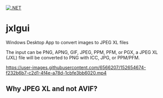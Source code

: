 [![.NET](https://github.com/dhcgn/jxlgui/actions/workflows/dotnet.yml/badge.svg)](https://github.com/dhcgn/jxlgui/actions/workflows/dotnet.yml)
# jxlgui
Windows Desktop App to convert images to JPEG XL files

The input can be PNG, APNG, GIF, JPEG, PPM, PFM, or PGX, a JPEG XL (JXL) file will be converted to PNG with ICC, JPG, or PPM/PFM.

https://user-images.githubusercontent.com/6566207/152654674-f232b6b7-c2d1-4f4e-a78d-1cbfe3bb6020.mp4

## Why JPEG XL and not AVIF?
